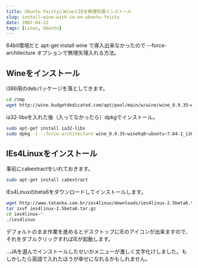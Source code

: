 ```yaml
---
title: Ubuntu FeistyにWineとIEを無理矢理インストール
slug: install-wine-with-ie-on-ubuntu-feisty
date: 2007-04-22
tags: [Linux, Ubuntu]
---
```


64bit環境だと apt-get install wine で導入出来なかったので --force-architecture オプションで無理矢理入れる方法。

## Wineをインストール

i386用のdebパッケージを落としてきます。

```sh
cd /tmp
wget http://wine.budgetdedicated.com/apt/pool/main/w/wine/wine_0.9.35~winehq0~ubuntu~7.04-1_i386.deb
```

ia32-libsを入れた後（入ってなかったら）dpkgでインストール。

```sh
sudo apt-get install ia32-libs
sudo dpkg -i --force-architecture wine_0.9.35~winehq0~ubuntu~7.04-1_i386.deb
```

## IEs4Linuxをインストール

事前にcabextractをいれておきます。

```sh
sudo apt-get install cabextract
```

IEs4Linuxのbeta6をダウンロードしてインストールします。

```sh
wget http://www.tatanka.com.br/ies4linux/downloads/ies4linux-2.5beta6.tar.gz
tar zxvf ies4linux-2.5beta6.tar.gz
cd ies4linux-*
./ies4linux
```

デフォルトのまま作業を進めるとデスクトップにIEのアイコンが出来ますので、それをダブルクリックすればIEが起動します。

…JAを選んでインストールしたせいかメニューが激しく文字化けしました。もしかしたら英語で入れたほうが幸せになれるかもしれません。
